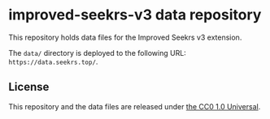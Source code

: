 # improved-seekrs-v3 data repository

This repository holds data files for the Improved Seekrs v3 extension.

The `data/` directory is deployed to the following URL: `https://data.seekrs.top/`.

## License

This repository and the data files are released under [the CC0 1.0 Universal](https://creativecommons.org/publicdomain/zero/1.0/?ref=chooser-v1).
